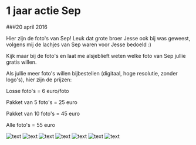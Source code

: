 1 jaar actie Sep
================

###20 april 2016

Hier zijn de foto's van Sep! Leuk dat grote broer Jesse ook bij was geweest, volgens mij de lachjes van Sep waren voor Jesse bedoeld :)

Kijk maar bij de foto's en laat me alsjeblieft weten welke foto van Sep jullie gratis willen. 

Als jullie meer foto's willen bijbestellen (digitaal, hoge resolutie, zonder logo's), hier zijn de prijzen:

Losse foto's = 6 euro/foto

Pakket van 5 foto's = 25 euro

Pakket van 10 foto's = 45 euro

Alle foto's = 55 euro

![text](/img/blog/1-jaar-actie-sep/1.jpg)
![text](/img/blog/1-jaar-actie-sep/2.jpg)
![text](/img/blog/1-jaar-actie-sep/3.jpg)
![text](/img/blog/1-jaar-actie-sep/4.jpg)
![text](/img/blog/1-jaar-actie-sep/5.jpg)
![text](/img/blog/1-jaar-actie-sep/6.jpg)
![text](/img/blog/1-jaar-actie-sep/7.jpg)
